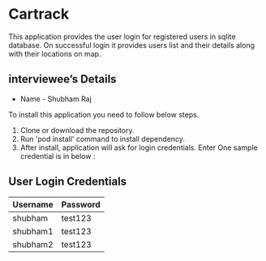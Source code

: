 # Cartrack

This application provides the user login for registered users in sqlite database. On successful login it provides users list and their details along with their locations on map. 


## interviewee’s Details

- Name - Shubham Raj

To install this application you need to follow below steps.

1. Clone or download the repository.
2. Run 'pod install' command to install dependency.
3. After install, application will ask for login credentials. Enter One sample credential is in below :


## User Login Credentials

| Username | Password |
| :-------- | :------- | 
| shubham | test123 ||
| shubham1 | test123 ||
| shubham2 | test123 ||
